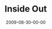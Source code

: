 ---
layout: message
category: message
series: "Inside Out"
title: "Inside Out"
date: 2009-08-30-00-00
message_id: 579
sc-permalink-url: "http://soundcloud.com/crdschurch/inside-out-1"
audio: "http://s3.amazonaws.com/crossroads-media/messages/audio/InsideOut3.mp3"
audio-duration: "44:48"
notes-description: ""
notes: "http://s3.amazonaws.com/crossroads-media/documents/SN_08_29-30_09.pdf"
notes-title: "Inside Out (Study Notes)"
program: "http://s3.amazonaws.com/crossroads-media/documents/0829_30Program.pdf"
description: "Brian Tome discusses why crossroads exists to mobilize people toward things God cares about."
video: "http://s3.amazonaws.com/crossroads-media/messages/video/InsideOut3.mp4"
video-duration: "44:48"
yt-embed-url: "//www.youtube.com/embed/ZNeYcebh2YI"
video-image: "http://s3.amazonaws.com/crossroads-media/images/InsideOut3-still.jpg"
tag: 
 - reachout
 - go
 - india
 - mamelodi
 - cincinnati
 - new-orleans
 - serving
 - giving
 - tithing
 - vision
 - africa
explicit: false
---